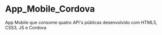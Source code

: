# App_Mobile_Cordova
App Mobile que consome quatro API's públicas desenvolvido com HTML5, CSS3, JS e Cordova
